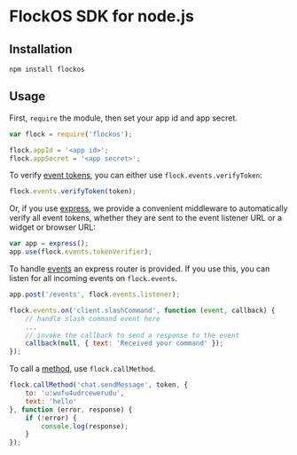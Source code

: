 # FlockOS SDK for node.js

## Installation

```
npm install flockos
```

## Usage

First, `require` the module, then set your app id and app secret.

```js
var flock = require('flockos');

flock.appId = '<app id>';
flock.appSecret = '<app secret>';
```

To verify [event tokens][], you can either use `flock.events.verifyToken`:

```js
flock.events.verifyToken(token);
```

Or, if you use [express][], we provide a convenient middleware to automatically verify all event tokens, whether they are sent to the event listener URL or a widget or browser URL:

```js
var app = express();
app.use(flock.events.tokenVerifier);
```

To handle [events][] an express router is provided. If you use this, you can listen for all incoming events on `flock.events`.

```js
app.post('/events', flock.events.listener);

flock.events.on('client.slashCommand', function (event, callback) {
    // handle slash command event here
    ...
    // invoke the callback to send a response to the event
    callback(null, { text: 'Received your command' });
});
```

To call a [method][methods], use `flock.callMethod`.

```js
flock.callMethod('chat.sendMessage', token, {
    to: 'u:wufu4udrcewerudu',
    text: 'hello'
}, function (error, response) {
    if (!error) {
        console.log(response);
    }
});
```

[methods]: http://docs.flock.co/display/flockos/Methods
[events]: http://docs.flock.co/display/flockos/Events
[event tokens]: http://docs.flock.co/display/flockos/Event+Tokens
[express]: http://expressjs.com/
